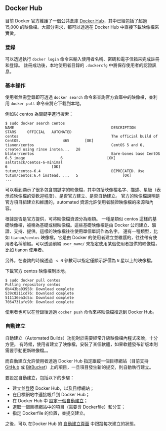 ## Docker Hub
目前 Docker 官方維護了一個公共倉庫 [Docker Hub](https://hub.docker.com/)，其中已經包括了超過 15,000 的映像檔。大部分需求，都可以透過在 Docker Hub 中直接下載映像檔來實做。

### 登錄
可以透過執行 `docker login` 命令來輸入使用者名稱、密碼和電子信箱來完成註冊和登錄。
註冊成功後，本地使用者目錄的 `.dockercfg` 中將保存使用者的認證訊息。

### 基本操作
使用者無需登錄即可透過 `docker search` 命令來查詢官方倉庫中的映像檔，並利用 `docker pull` 命令來將它下載到本地。

例如以 centos 為關鍵字進行搜索：
```
$ sudo docker search centos
NAME                                            DESCRIPTION                                     STARS     OFFICIAL   AUTOMATED
centos                                          The official build of CentOS.                   465       [OK]
tianon/centos                                   CentOS 5 and 6, created using rinse instea...   28
blalor/centos                                   Bare-bones base CentOS 6.5 image                6                    [OK]
saltstack/centos-6-minimal                                                                      6                    [OK]
tutum/centos-6.4                                DEPRECATED. Use tutum/centos:6.4 instead. ...   5                    [OK]
...
```
可以看到顯示了很多包含關鍵字的映像檔，其中包括映像檔名字、描述、星級（表示該映像檔的受歡迎程度）、是否官方建立、是否自動建立。
官方的映像檔說明是官方項目組建立和維護的，automated 資源允許使用者驗證映像檔的來源和內容。

根據是否是官方提供，可將映像檔資源分為兩類。
一種是類似 centos 這樣的基礎映像檔，被稱為基礎或根映像檔。這些基礎映像檔是由 Docker 公司建立、驗證、支持、提供。這樣的映像檔往往使用單個單詞作為名字。
還有一種類型，比如 `tianon/centos` 映像檔，它是由 Docker 的使用者建立並維護的，往往帶有使用者名稱前綴。可以透過前綴 `user_name/` 來指定使用某個使用者提供的映像檔，比如 tianon 使用者。

另外，在查詢的時候透過 `-s N` 參數可以指定僅顯示評價為 `N` 星以上的映像檔。

下載官方 centos 映像檔到本地。
```
$ sudo docker pull centos
Pulling repository centos
0b443ba03958: Download complete
539c0211cd76: Download complete
511136ea3c5a: Download complete
7064731afe90: Download complete
```
使用者也可以在登錄後透過 `docker push` 命令來將映像檔推送到 Docker Hub。

### 自動建立
自動建立（Automated Builds）功能對於需要經常升級映像檔內程式來說，十分方便。
有時候，使用者建立了映像檔，安裝了某個軟體，如果軟體發布新版本則需要手動更新映像檔。。

而自動建立允許使用者透過 Docker Hub 指定跟蹤一個目標網站（目前支持 [GitHub](github.org) 或 [BitBucket](bitbucket.org)）上的項目，一旦項目發生新的提交，則自動執行建立。

要設定自動建立，包括以下的步驟：
* 建立並登陸 Docker Hub，以及目標網站；
* 在目標網站中連接帳戶到 Docker Hub；
* 在 Docker Hub 中 [設定一個自動建立](https://registry.hub.docker.com/builds/add/)；
* 選取一個目標網站中的項目（需要含 Dockerfile）和分支；
* 指定 Dockerfile 的位置，並提交建立。

之後，可以 在Docker Hub 的 [自動建立頁面](https://registry.hub.docker.com/builds/) 中跟蹤每次建立的狀態。
